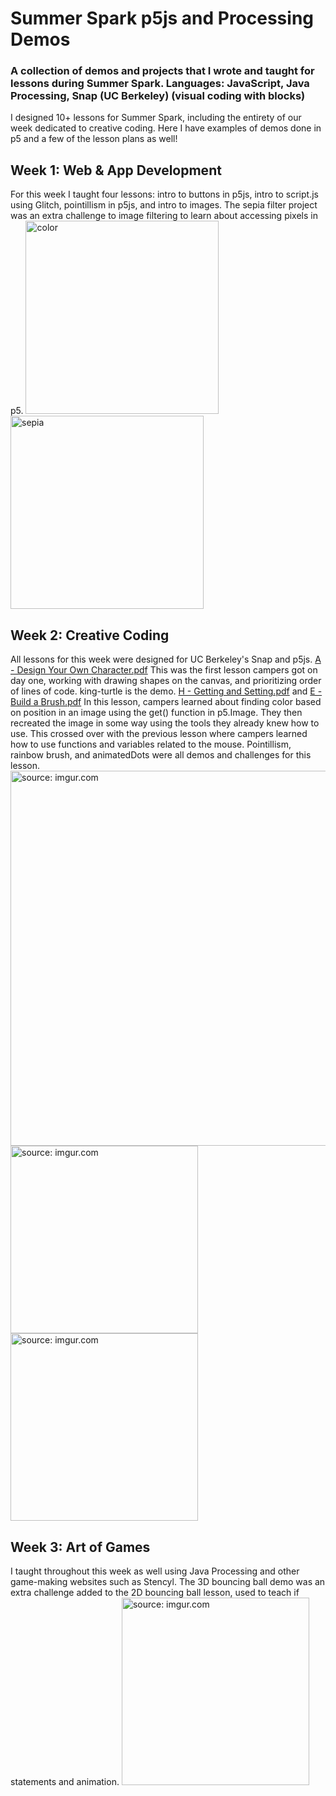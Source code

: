 # Summer Spark p5js and Processing Demos
### A collection of demos and projects that I wrote and taught for lessons during Summer Spark. Languages: JavaScript, Java Processing, Snap (UC Berkeley) (visual coding with blocks) 

I designed 10+ lessons for Summer Spark, including the entirety of our week dedicated to creative coding. Here I have examples of demos done in p5 and a few of the lesson plans as well! 

## **Week 1: Web & App Development**

For this week I taught four lessons: intro to buttons in p5js, intro to script.js using Glitch, pointillism in p5js, and intro to images. 
The sepia filter project was an extra challenge to image filtering to learn about accessing pixels in p5.
<img width = "309" alt="color" src="https://images.fineartamerica.com/images/artworkimages/mediumlarge/3/wonder-woman-pop-art-artstudione.jpg">
<img width="309" alt="sepia" src="https://user-images.githubusercontent.com/84355976/126533792-b45931b6-8ec3-4bb9-a8a8-1e225cd9c3f3.png">


## **Week 2: Creative Coding**

All lessons for this week were designed for UC Berkeley's Snap and p5js.
[A - Design Your Own Character.pdf](https://github.com/katkahler/spark-demos-p5/files/6851461/_A.-.Design.Your.Own.Character.pdf)
This was the first lesson campers got on day one, working with drawing shapes on the canvas, and prioritizing order of lines of code. king-turtle is the demo.
[H - Getting and Setting.pdf](https://github.com/katkahler/spark-demos-p5/files/6851471/H.-.Getting.and.Setting.pdf) and  [E - Build a Brush.pdf](https://github.com/katkahler/spark-demos-p5/files/6851478/E.-.Build.a.Brush.pdf)
In this lesson, campers learned about finding color based on position in an image using the get() function in p5.Image. They then recreated the image in some way using the tools they already knew how to use. This crossed over with the previous lesson where campers learned how to use functions and variables related to the mouse. Pointillism, rainbow brush, and animatedDots were all demos and challenges for this lesson.
<a href="https://imgur.com/5cjlQ3U"><img width="600" src="https://i.imgur.com/5cjlQ3U.png" title="source: imgur.com" /></a>
<a href="https://imgur.com/XWsVn1G"><img height="300" src="https://i.imgur.com/XWsVn1G.png" title="source: imgur.com" /></a>
<a href="https://imgur.com/exQw7rz"><img height="300" src="https://i.imgur.com/exQw7rz.png" title="source: imgur.com" /></a>


## **Week 3: Art of Games**

I taught throughout this week as well using Java Processing and other game-making websites such as Stencyl.
The 3D bouncing ball demo was an extra challenge added to the 2D bouncing ball lesson, used to teach if statements and animation. 
<a href="https://imgur.com/Gd6cEap"><img width="300" src="https://i.imgur.com/Gd6cEap.png" title="source: imgur.com" /></a>
